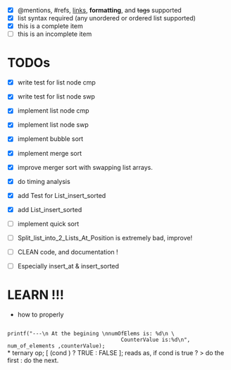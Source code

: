 - [x] @mentions, #refs, [links](), **formatting**, and <del>tags</del> supported
- [x] list syntax required (any unordered or ordered list supported)
- [x] this is a complete item
- [ ] this is an incomplete item

# TODOs
- [x] write test for list node cmp
- [x] write test for list node swp
- [x] implement list node cmp
- [x] implement list node swp
- [x] implement bubble sort
- [x] implement merge sort
- [x] improve merger sort with swapping list arrays.
- [x] do timing analysis 
- [x] add Test for List\_insert\_sorted
- [x] add List\_insert\_sorted
- [ ] implement quick sort
- [ ] Split\_list\_into\_2\_Lists\_At\_Position is extremely bad, improve!

- [ ] CLEAN code, and documentation ! 
- [ ] Especially insert\_at & insert\_sorted


# LEARN !!!
* how to properly 
<code>	
printf("---\n At the begining \nnumOfElems is: %d\n \ 
									CounterValue is:%d\n", num_of_elements ,counterValue);
</code>
* ternary op; [ (cond ) ? TRUE : FALSE ];
reads as, if cond is true ? > do the first : do the next.
